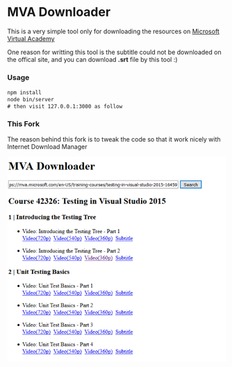 # MVA Downloader

This is a very simple tool only for downloading the resources on [Microsoft Virtual Academy](https://mva.microsoft.com)

One reason for writting this tool is the subtitle could not be downloaded on the offical site, and you can download **.srt** file by this tool :)

### Usage
 
```
npm install
node bin/server
# then visit 127.0.0.1:3000 as follow
```

### This Fork
The reason behind this fork is to tweak the code so that it work nicely with Internet Download Manager

![screenshot](https://raw.githubusercontent.com/abdullah2993/MVA-Downloader/for_idm/screenshot.png)



